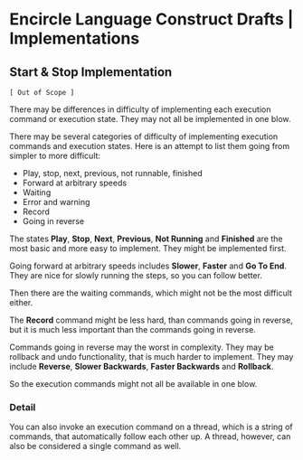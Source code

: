 Encircle Language Construct Drafts | Implementations
====================================================

Start & Stop Implementation
---------------------------

`[ Out of Scope ]`

There may be differences in difficulty of implementing each execution command or execution state. They may not all be implemented in one blow.

There may be several categories of difficulty of implementing execution commands and execution states. Here is an attempt to list them going from simpler to more difficult:

- Play, stop, next, previous, not runnable, finished
- Forward at arbitrary speeds
- Waiting
- Error and warning
- Record
- Going in reverse

The states __Play__, __Stop__, __Next__, __Previous__, __Not Running__ and __Finished__ are the most basic and more easy to implement. They might be implemented first.

Going forward at arbitrary speeds includes __Slower__, __Faster__ and __Go To End__. They are nice for slowly running the steps, so you can follow better. 

Then there are the waiting commands, which might not be the most difficult either.

The __Record__ command might be less hard, than commands going in reverse, but it is much less important than the commands going in reverse.

Commands going in reverse may the worst in complexity. They may be rollback and undo functionality, that is much harder to implement. They may include __Reverse__, __Slower Backwards__, __Faster Backwards__ and __Rollback__.

So the execution commands might not all be available in one blow.

### Detail

You can also invoke an execution command on a thread, which is a string of commands, that automatically follow each other up. A thread, however, can also be considered a single command as well.